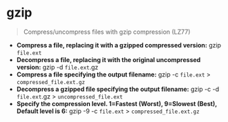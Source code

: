 # gzip
> Compress/uncompress files with gzip compression (LZ77)
- **Compress a file, replacing it with a gzipped compressed version:**
gzip `file.ext`
- **Decompress a file, replacing it with the original uncompressed version:**
gzip -d `file.ext`.gz
- **Compress a file specifying the output filename:**
gzip -c `file.ext` > `compressed_file.ext.gz`
- **Decompress a gzipped file specifying the output filename:**
gzip -c -d `file.ext`.gz > `uncompressed_file.ext`
- **Specify the compression level. 1=Fastest (Worst), 9=Slowest (Best), Default level is 6:**
gzip -9 -c `file.ext` > `compressed_file.ext.gz`
